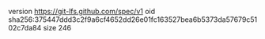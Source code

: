 version https://git-lfs.github.com/spec/v1
oid sha256:375447ddd3c2f9a6cf4652dd26e01fc163527bea6b5373da57679c5102c7da84
size 246

